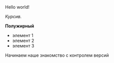 Hello world!

*Курсив.*

**Полужирный**

* элемент 1
* элемент 2
* элемент 3

Начинаем наше знакомство с контролем версий